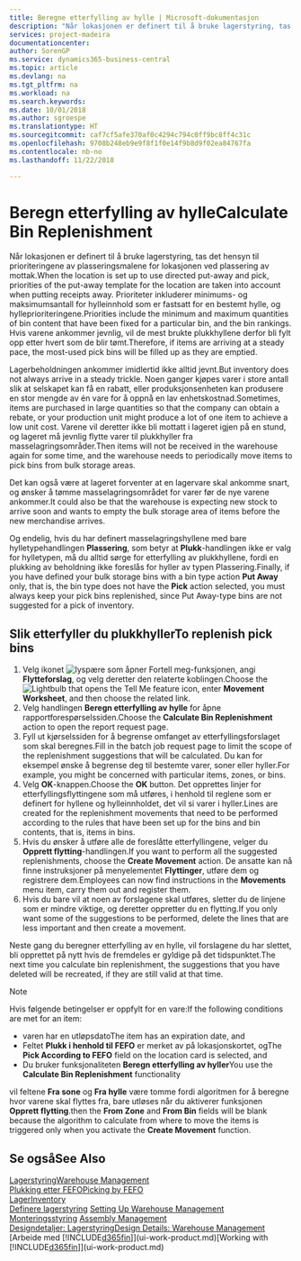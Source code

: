 ```yaml
---
title: Beregne etterfylling av hylle | Microsoft-dokumentasjon
description: "Når lokasjonen er definert til å bruke lagerstyring, tas det hensyn til prioriteringene av plasseringsmalene for lokasjonen ved plassering av mottak."
services: project-madeira
documentationcenter: 
author: SorenGP
ms.service: dynamics365-business-central
ms.topic: article
ms.devlang: na
ms.tgt_pltfrm: na
ms.workload: na
ms.search.keywords: 
ms.date: 10/01/2018
ms.author: sgroespe
ms.translationtype: HT
ms.sourcegitcommit: caf7cf5afe370af0c4294c794c0ff9bc8ff4c31c
ms.openlocfilehash: 9708b248eb9e9f8f1f0e14f9b8d9f02ea84767fa
ms.contentlocale: nb-no
ms.lasthandoff: 11/22/2018

---
```

# <a name="calculate-bin-replenishment"></a><span data-ttu-id="f4443-103">Beregn etterfylling av hylle</span><span class="sxs-lookup"><span data-stu-id="f4443-103">Calculate Bin Replenishment</span></span>
<span data-ttu-id="f4443-104">Når lokasjonen er definert til å bruke lagerstyring, tas det hensyn til prioriteringene av plasseringsmalene for lokasjonen ved plassering av mottak.</span><span class="sxs-lookup"><span data-stu-id="f4443-104">When the location is set up to use directed put-away and pick, priorities of the put-away template for the location are taken into account when putting receipts away.</span></span> <span data-ttu-id="f4443-105">Prioriteter inkluderer minimums- og maksimumsantall for hylleinnhold som er fastsatt for en bestemt hylle, og hylleprioriteringene.</span><span class="sxs-lookup"><span data-stu-id="f4443-105">Priorities include the minimum and maximum quantities of bin content that have been fixed for a particular bin, and the bin rankings.</span></span> <span data-ttu-id="f4443-106">Hvis varene ankommer jevnlig, vil de mest brukte plukkhyllene derfor bli fylt opp etter hvert som de blir tømt.</span><span class="sxs-lookup"><span data-stu-id="f4443-106">Therefore, if items are arriving at a steady pace, the most-used pick bins will be filled up as they are emptied.</span></span>  

<span data-ttu-id="f4443-107">Lagerbeholdningen ankommer imidlertid ikke alltid jevnt.</span><span class="sxs-lookup"><span data-stu-id="f4443-107">But inventory does not always arrive in a steady trickle.</span></span> <span data-ttu-id="f4443-108">Noen ganger kjøpes varer i store antall slik at selskapet kan få en rabatt, eller produksjonsenheten kan produsere en stor mengde av én vare for å oppnå en lav enhetskostnad.</span><span class="sxs-lookup"><span data-stu-id="f4443-108">Sometimes, items are purchased in large quantities so that the company can obtain a rebate, or your production unit might produce a lot of one item to achieve a low unit cost.</span></span> <span data-ttu-id="f4443-109">Varene vil deretter ikke bli mottatt i lageret igjen på en stund, og lageret må jevnlig flytte varer til plukkhyller fra masselagringsområder.</span><span class="sxs-lookup"><span data-stu-id="f4443-109">Then items will not be received in the warehouse again for some time, and the warehouse needs to periodically move items to pick bins from bulk storage areas.</span></span>  

<span data-ttu-id="f4443-110">Det kan også være at lageret forventer at en lagervare skal ankomme snart, og ønsker å tømme masselagringsområdet for varer før de nye varene ankommer.</span><span class="sxs-lookup"><span data-stu-id="f4443-110">It could also be that the warehouse is expecting new stock to arrive soon and wants to empty the bulk storage area of items before the new merchandise arrives.</span></span>  

<span data-ttu-id="f4443-111">Og endelig, hvis du har definert masselagringshyllene med bare hylletypehandlingen **Plassering**, som betyr at **Plukk**-handlingen ikke er valg for hylletypen, må du alltid sørge for etterfylling av plukkhyllene, fordi en plukking av beholdning ikke foreslås for hyller av typen Plassering.</span><span class="sxs-lookup"><span data-stu-id="f4443-111">Finally, if you have defined your bulk storage bins with a bin type action **Put Away** only, that is, the bin type does not have the **Pick** action selected, you must always keep your pick bins replenished, since Put Away-type bins are not suggested for a pick of inventory.</span></span>  

## <a name="to-replenish-pick-bins"></a><span data-ttu-id="f4443-112">Slik etterfyller du plukkhyller</span><span class="sxs-lookup"><span data-stu-id="f4443-112">To replenish pick bins</span></span>  
1.  <span data-ttu-id="f4443-113">Velg ikonet ![lyspære som åpner Fortell meg-funksjonen](media/ui-search/search_small.png "Fortell hva du vil gjøre"), angi **Flytteforslag**, og velg deretter den relaterte koblingen.</span><span class="sxs-lookup"><span data-stu-id="f4443-113">Choose the ![Lightbulb that opens the Tell Me feature](media/ui-search/search_small.png "Tell me what you want to do") icon, enter **Movement Worksheet**, and then choose the related link.</span></span>  
2.  <span data-ttu-id="f4443-114">Velg handlingen **Beregn etterfylling av hylle** for åpne rapportforespørselssiden.</span><span class="sxs-lookup"><span data-stu-id="f4443-114">Choose the **Calculate Bin Replenishment** action to open the report request page.</span></span>  
3.  <span data-ttu-id="f4443-115">Fyll ut kjørselssiden for å begrense omfanget av etterfyllingsforslaget som skal beregnes.</span><span class="sxs-lookup"><span data-stu-id="f4443-115">Fill in the batch job request page to limit the scope of the replenishment suggestions that will be calculated.</span></span> <span data-ttu-id="f4443-116">Du kan for eksempel ønske å begrense deg til bestemte varer, soner eller hyller.</span><span class="sxs-lookup"><span data-stu-id="f4443-116">For example, you might be concerned with particular items, zones, or bins.</span></span>  
4.  <span data-ttu-id="f4443-117">Velg **OK**-knappen.</span><span class="sxs-lookup"><span data-stu-id="f4443-117">Choose the **OK** button.</span></span> <span data-ttu-id="f4443-118">Det opprettes linjer for etterfyllingsflyttingene som må utføres, i henhold til reglene som er definert for hyllene og hylleinnholdet, det vil si varer i hyller.</span><span class="sxs-lookup"><span data-stu-id="f4443-118">Lines are created for the replenishment movements that need to be performed according to the rules that have been set up for the bins and bin contents, that is, items in bins.</span></span>  
5.  <span data-ttu-id="f4443-119">Hvis du ønsker å utføre alle de foreslåtte etterfyllingene, velger du **Opprett flytting**-handlingen.</span><span class="sxs-lookup"><span data-stu-id="f4443-119">If you want to perform all the suggested replenishments, choose the **Create Movement** action.</span></span> <span data-ttu-id="f4443-120">De ansatte kan nå finne instruksjoner på menyelementet **Flyttinger**, utføre dem og registrere dem.</span><span class="sxs-lookup"><span data-stu-id="f4443-120">Employees can now find instructions in the **Movements** menu item, carry them out and register them.</span></span>  
6.  <span data-ttu-id="f4443-121">Hvis du bare vil at noen av forslagene skal utføres, sletter du de linjene som er mindre viktige, og deretter oppretter du en flytting.</span><span class="sxs-lookup"><span data-stu-id="f4443-121">If you only want some of the suggestions to be performed, delete the lines that are less important and then create a movement.</span></span>  

<span data-ttu-id="f4443-122">Neste gang du beregner etterfylling av en hylle, vil forslagene du har slettet, bli opprettet på nytt hvis de fremdeles er gyldige på det tidspunktet.</span><span class="sxs-lookup"><span data-stu-id="f4443-122">The next time you calculate bin replenishment, the suggestions that you have deleted will be recreated, if they are still valid at that time.</span></span>  

> [!NOTE]  
>  <span data-ttu-id="f4443-123">Hvis følgende betingelser er oppfylt for en vare:</span><span class="sxs-lookup"><span data-stu-id="f4443-123">If the following conditions are met for an item:</span></span>  
>   
>  -   <span data-ttu-id="f4443-124">varen har en utløpsdato</span><span class="sxs-lookup"><span data-stu-id="f4443-124">The item has an expiration date, and</span></span>  
> -   <span data-ttu-id="f4443-125">Feltet **Plukk i henhold til FEFO** er merket av på lokasjonskortet, og</span><span class="sxs-lookup"><span data-stu-id="f4443-125">The **Pick According to FEFO** field on the location card is selected, and</span></span>  
> -   <span data-ttu-id="f4443-126">Du bruker funksjonaliteten **Beregn etterfylling av hyller**</span><span class="sxs-lookup"><span data-stu-id="f4443-126">You use the **Calculate Bin Replenishment** functionality</span></span>  
>   
>  <span data-ttu-id="f4443-127">vil feltene **Fra sone** og **Fra hylle** være tomme fordi algoritmen for å beregne hvor varene skal flyttes fra, bare utløses når du aktiverer funksjonen **Opprett flytting**.</span><span class="sxs-lookup"><span data-stu-id="f4443-127">then the **From Zone** and **From Bin** fields will be blank because the algorithm to calculate from where to move the items is triggered only when you activate the **Create Movement** function.</span></span>  

## <a name="see-also"></a><span data-ttu-id="f4443-128">Se også</span><span class="sxs-lookup"><span data-stu-id="f4443-128">See Also</span></span>  
[<span data-ttu-id="f4443-129">Lagerstyring</span><span class="sxs-lookup"><span data-stu-id="f4443-129">Warehouse Management</span></span>](warehouse-manage-warehouse.md)  
[<span data-ttu-id="f4443-130">Plukking etter FEFO</span><span class="sxs-lookup"><span data-stu-id="f4443-130">Picking by FEFO</span></span>](warehouse-picking-by-fefo.md)  
[<span data-ttu-id="f4443-131">Lager</span><span class="sxs-lookup"><span data-stu-id="f4443-131">Inventory</span></span>](inventory-manage-inventory.md)  
<span data-ttu-id="f4443-132">[Definere lagerstyring](warehouse-setup-warehouse.md)   </span><span class="sxs-lookup"><span data-stu-id="f4443-132">[Setting Up Warehouse Management](warehouse-setup-warehouse.md)   </span></span>  
<span data-ttu-id="f4443-133">[Monteringsstyring](assembly-assemble-items.md)  </span><span class="sxs-lookup"><span data-stu-id="f4443-133">[Assembly Management](assembly-assemble-items.md)  </span></span>  
[<span data-ttu-id="f4443-134">Designdetaljer: Lagerstyring</span><span class="sxs-lookup"><span data-stu-id="f4443-134">Design Details: Warehouse Management</span></span>](design-details-warehouse-management.md)  
<span data-ttu-id="f4443-135">[Arbeide med [!INCLUDE[d365fin](includes/d365fin_md.md)]](ui-work-product.md)</span><span class="sxs-lookup"><span data-stu-id="f4443-135">[Working with [!INCLUDE[d365fin](includes/d365fin_md.md)]](ui-work-product.md)</span></span>

